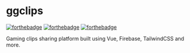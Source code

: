 # ggclips

[![forthebadge](http://forthebadge.com/images/badges/made-with-vue.svg)](http://forthebadge.com)
[![forthebadge](https://forthebadge.com/images/badges/made-with-javascript.svg)](https://forthebadge.com)
[![forthebadge](https://forthebadge.com/images/badges/built-with-love.svg)](https://forthebadge.com)

Gaming clips sharing platform built using Vue, Firebase, TailwindCSS and more.

